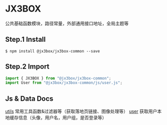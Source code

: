# JX3BOX

公共基础函数模块，路径常量，外部通用接口地址，全局主题等

## Step.1 Install

```
$ npm install @jx3box/jx3box-common --save
```

## Step.2 Import

```javascript
import { JX3BOX } from "@jx3box/jx3box-common";
import User from "@jx3box/jx3box-common/js/user.js";
```

## Js & Data Docs

[utils](./docs/utils.md) 常用工具函数&过滤器等（获取落地页链接、图像处理等）
[user](./docs/user.md) 获取用户本地缓存信息（头像，用户名，用户组，是否登录等）

